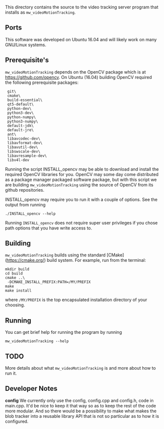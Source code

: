 This directory contains the source to the video tracking server program
that installs as `mw_videoMotionTracking`. 

## Ports

This software was developed on Ubuntu 16.04 and will likely work on many
GNU/Linux systems.


## Prerequisite's

`mw_videoMotionTracking` depends on the OpenCV package which is at
https://github.com/opencv.   On Ubuntu (16.04) building OpenCV required
the following prerequisite packages:

```
 git\
 cmake\
 build-essential\
 qt5-default\
 python-dev\
 python3-dev\
 python-numpy\
 python3-numpy\
 default-jdk\
 default-jre\
 ant\
 libavcodec-dev\
 libavformat-dev\
 libavutil-dev\
 libswscale-dev\
 libavresample-dev\
 libv4l-dev
```

Running the script INSTALL_opencv may be able to download and install the
required OpenCV libraries for you.  OpenCV may some day come distributed
as a package manager packaged software package, but with this script we
are building `mw_videoMotionTracking` using the source of OpenCV from its
github repositories.

INSTALL_opencv may require you to run it with a couple of options.
See the output from running
```
./INSTALL_opencv --help
```
Running `INSTALL_opencv` does not require super user privileges if
you chose path options that you have write access to.


## Building 

`mw_videoMotionTracking` builds using the standard [CMake]
(https://cmake.org/) build system.  For example, run from the terminal:
```
mkdir build
cd build
cmake ..\
 -DCMAKE_INSTALL_PREFIX:PATH=/MY/PREFIX
make
make install
```
where `/MY/PREFIX` is the top encapsulated installation directory
of your choosing.


## Running

You can get brief help for running the program by running
```
mw_videoMotionTracking --help
```


## TODO

More details about what `mw_videoMotionTracking` is and more about how to
run it.


## Developer Notes

**config** We currently only use the config, config.cpp and config.h, code
in main.cpp.  It'd be nice to keep it that way so as to keep the rest of
the code more modular.  And so there would be a possibility to make what
makes the blob tracker into a reusable library API that is not so
particular as to how it is configured.



